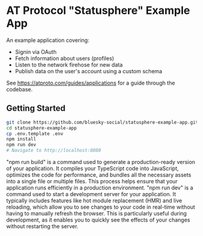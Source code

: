 # AT Protocol "Statusphere" Example App

An example application covering:

- Signin via OAuth
- Fetch information about users (profiles)
- Listen to the network firehose for new data
- Publish data on the user's account using a custom schema

See https://atproto.com/guides/applications for a guide through the codebase.

## Getting Started

```sh
git clone https://github.com/bluesky-social/statusphere-example-app.git
cd statusphere-example-app
cp .env.template .env
npm install
npm run dev
# Navigate to http://localhost:8080
```

"npm run build" is a command used to generate a production-ready version of your application. It compiles your TypeScript code into JavaScript, optimizes the code for performance, and bundles all the necessary assets into a single file or multiple files. This process helps ensure that your application runs efficiently in a production environment.
"npm run dev" is a command used to start a development server for your application. It typically includes features like hot module replacement (HMR) and live reloading, which allow you to see changes to your code in real-time without having to manually refresh the browser. This is particularly useful during development, as it enables you to quickly see the effects of your changes without restarting the server.

